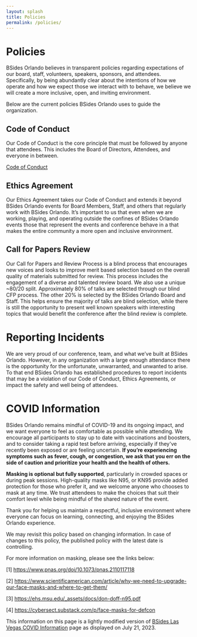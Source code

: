 ```yaml
---
layout: splash
title: Policies
permalink: /policies/
---
```

# Policies
BSides Orlando believes in transparent policies regarding expectations of our board, staff, volunteers, speakers, sponsors, and attendees. Specifically, by being abundantly clear about the intentions of how we operate and how we expect those we interact with to behave, we believe we will create a more inclusive, open, and inviting environment.

Below are the current policies BSides Orlando uses to guide the organization.

## Code of Conduct
Our Code of Conduct is the core principle that must be followed by anyone that attendees. This includes the Board of Directors, Attendees, and everyone in between.

<a href="{{ site.baseurl }}/code-of-conduct/">Code of Conduct</a>

## Ethics Agreement
Our Ethics Agreement takes our Code of Conduct and extends it beyond BSides Orlando events for Board Members, Staff, and others that regularly work with BSides Orlando. It’s important to us that even when we are working, playing, and operating outside the confines of BSides Orlando events those that represent the events and conference behave in a that makes the entire community a more open and inclusive environment.

## Call for Papers Review
Our Call for Papers and Review Process is a blind process that encourages new voices and looks to improve merit based selection based on the overall quality of materials submitted for review. This process includes the engagement of a diverse and talented review board. We also use a unique ~80/20 split. Approximately 80% of talks are selected through our blind CFP process. The other 20% is selected by the BSides Orlando Board and Staff. This helps ensure the majority of talks are blind selection, while there is still the opportunity to present well known speakers with interesting topics that would benefit the conference after the blind review is complete.

# Reporting Incidents
We are very proud of our conference, team, and what we’ve built at BSides Orlando. However, in any organization with a large enough attendance there is the opportunity for the unfortunate, unwarranted, and unwanted to arise. To that end BSides Orlando has established procedures to report incidents that may be a violation of our Code of Conduct, Ethics Agreements, or impact the safety and well being of attendees.

# COVID Information
BSides Orlando remains mindful of COVID-19 and its ongoing impact, and we want everyone to feel as comfortable as possible while attending. We encourage all participants to stay up to date with vaccinations and boosters, and to consider taking a rapid test before arriving, especially if they've recently been exposed or are feeling uncertain. **If you’re experiencing symptoms such as fever, cough, or congestion, we ask that you err on the side of caution and prioritize your health and the health of others.**

**Masking is optional but fully supported**, particularly in crowded spaces or during peak sessions. High-quality masks like N95, or KN95 provide added protection for those who prefer it, and we welcome anyone who chooses to mask at any time. We trust attendees to make the choices that suit their comfort level while being mindful of the shared nature of the event.

Thank you for helping us maintain a respectful, inclusive environment where everyone can focus on learning, connecting, and enjoying the BSides Orlando experience.

We may revisit this policy based on changing information. In case of changes to this policy, the published policy with the latest date is controlling.

For more information on masking, please see the links below:


<p>
[1] <a href="https://www.pnas.org/doi/10.1073/pnas.2110117118"> https://www.pnas.org/doi/10.1073/pnas.2110117118</a>
</p>

<p>
[2] <a href="https://www.scientificamerican.com/article/why-we-need-to-upgrade-our-face-masks-and-where-to-get-them/"> https://www.scientificamerican.com/article/why-we-need-to-upgrade-our-face-masks-and-where-to-get-them/</a>
</p>

<p>
[3] <a href="https://ehs.msu.edu/_assets/docs/don-doff-n95.pdf"> https://ehs.msu.edu/_assets/docs/don-doff-n95.pdf</a>
</p>

<p>
[4] <a href="https://cybersect.substack.com/p/face-masks-for-defcon"> https://cybersect.substack.com/p/face-masks-for-defcon</a>
</p>

This information on this page is a lightly modified version of <a href="https://bsideslv.org/covid">BSides Las Vegas COVID Information</a> page as displayed on July 21, 2023.
